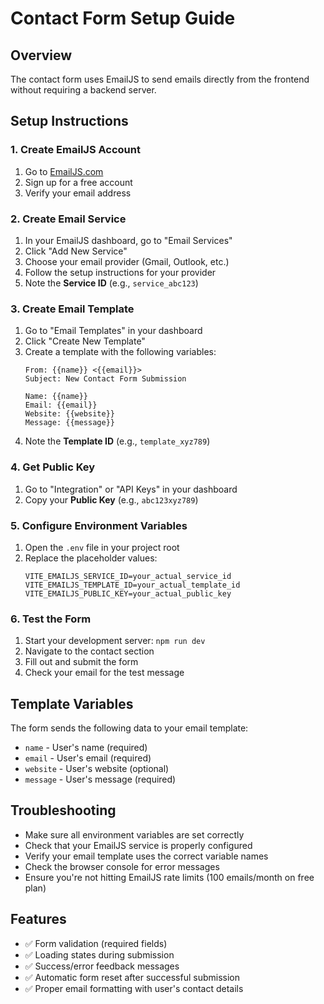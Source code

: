 # Contact Form Setup Guide

## Overview
The contact form uses EmailJS to send emails directly from the frontend without requiring a backend server.

## Setup Instructions

### 1. Create EmailJS Account
1. Go to [EmailJS.com](https://www.emailjs.com/)
2. Sign up for a free account
3. Verify your email address

### 2. Create Email Service
1. In your EmailJS dashboard, go to "Email Services"
2. Click "Add New Service"
3. Choose your email provider (Gmail, Outlook, etc.)
4. Follow the setup instructions for your provider
5. Note the **Service ID** (e.g., `service_abc123`)

### 3. Create Email Template
1. Go to "Email Templates" in your dashboard
2. Click "Create New Template"
3. Create a template with the following variables:
   ```
   From: {{name}} <{{email}}>
   Subject: New Contact Form Submission
   
   Name: {{name}}
   Email: {{email}}
   Website: {{website}}
   Message: {{message}}
   ```
4. Note the **Template ID** (e.g., `template_xyz789`)

### 4. Get Public Key
1. Go to "Integration" or "API Keys" in your dashboard
2. Copy your **Public Key** (e.g., `abc123xyz789`)

### 5. Configure Environment Variables
1. Open the `.env` file in your project root
2. Replace the placeholder values:
   ```env
   VITE_EMAILJS_SERVICE_ID=your_actual_service_id
   VITE_EMAILJS_TEMPLATE_ID=your_actual_template_id
   VITE_EMAILJS_PUBLIC_KEY=your_actual_public_key
   ```

### 6. Test the Form
1. Start your development server: `npm run dev`
2. Navigate to the contact section
3. Fill out and submit the form
4. Check your email for the test message

## Template Variables
The form sends the following data to your email template:
- `name` - User's name (required)
- `email` - User's email (required)  
- `website` - User's website (optional)
- `message` - User's message (required)

## Troubleshooting
- Make sure all environment variables are set correctly
- Check that your EmailJS service is properly configured
- Verify your email template uses the correct variable names
- Check the browser console for error messages
- Ensure you're not hitting EmailJS rate limits (100 emails/month on free plan)

## Features
- ✅ Form validation (required fields)
- ✅ Loading states during submission
- ✅ Success/error feedback messages
- ✅ Automatic form reset after successful submission
- ✅ Proper email formatting with user's contact details